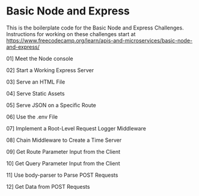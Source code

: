# Basic Node and Express

This is the boilerplate code for the Basic Node and Express Challenges. Instructions for working on these challenges start at https://www.freecodecamp.org/learn/apis-and-microservices/basic-node-and-express/

01] Meet the Node console

02] Start a Working Express Server

03] Serve an HTML File

04] Serve Static Assets

05] Serve JSON on a Specific Route

06] Use the .env File

07] Implement a Root-Level Request Logger Middleware

08] Chain Middleware to Create a Time Server

09] Get Route Parameter Input from the Client

10] Get Query Parameter Input from the Client

11] Use body-parser to Parse POST Requests

12] Get Data from POST Requests